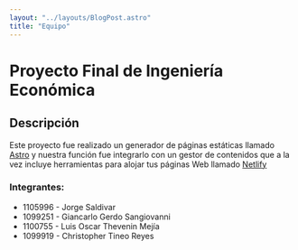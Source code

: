 ```yaml
---
layout: "../layouts/BlogPost.astro"
title: "Equipo"
---
```


# Proyecto Final de Ingeniería Económica

## Descripción

Este proyecto fue realizado un generador de páginas estáticas llamado [Astro](https://astro.build/) y nuestra función fue integrarlo con un gestor de contenidos que a la vez incluye herramientas para alojar tus páginas Web llamado [Netlify](https://www.netlify.com/)

### Integrantes: 

* 1105996 - Jorge Saldivar
* 1099251 - Giancarlo Gerdo Sangiovanni
* 1100755 - Luis Oscar Thevenin Mejía
* 1099919 - Christopher Tineo Reyes